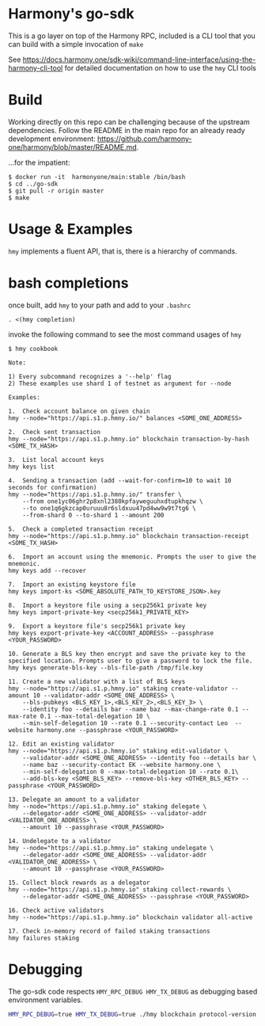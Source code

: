 # Harmony's go-sdk

This is a go layer on top of the Harmony RPC, included is a CLI tool that you can build with a
simple invocation of `make`

See https://docs.harmony.one/sdk-wiki/command-line-interface/using-the-harmony-cli-tool for detailed
documentation on how to use the `hmy` CLI tools

# Build

Working directly on this repo can be challenging because of the upstream dependencies. Follow the
README in the main repo for an already ready development environment:
https://github.com/harmony-one/harmony/blob/master/README.md.

...for the impatient:

```
$ docker run -it  harmonyone/main:stable /bin/bash
$ cd ../go-sdk
$ git pull -r origin master
$ make
```

# Usage & Examples

`hmy` implements a fluent API, that is, there is a hierarchy of commands.

# bash completions

once built, add `hmy` to your path and add to your `.bashrc`

```
. <(hmy completion)
```

invoke the following command to see the most command usages of `hmy`

```
$ hmy cookbook

Note:

1) Every subcommand recognizes a '--help' flag
2) These examples use shard 1 of testnet as argument for --node

Examples:

1.  Check account balance on given chain
hmy --node="https://api.s1.p.hmny.io/" balances <SOME_ONE_ADDRESS>

2.  Check sent transaction
hmy --node="https://api.s1.p.hmny.io" blockchain transaction-by-hash <SOME_TX_HASH>

3.  List local account keys
hmy keys list

4.  Sending a transaction (add --wait-for-confirm=10 to wait 10 seconds for confirmation)
hmy --node="https://api.s1.p.hmny.io/" transfer \
    --from one1yc06ghr2p8xnl2380kpfayweguuhxdtupkhqzw \
    --to one1q6gkzcap0uruuu8r6sldxuu47pd4ww9w9t7tg6 \
    --from-shard 0 --to-shard 1 --amount 200

5.  Check a completed transaction receipt
hmy --node="https://api.s1.p.hmny.io" blockchain transaction-receipt <SOME_TX_HASH>

6.  Import an account using the mnemonic. Prompts the user to give the mnemonic.
hmy keys add --recover

7.  Import an existing keystore file
hmy keys import-ks <SOME_ABSOLUTE_PATH_TO_KEYSTORE_JSON>.key

8.  Import a keystore file using a secp256k1 private key
hmy keys import-private-key <secp256k1_PRIVATE_KEY>

9.  Export a keystore file's secp256k1 private key
hmy keys export-private-key <ACCOUNT_ADDRESS> --passphrase <YOUR_PASSWORD>

10. Generate a BLS key then encrypt and save the private key to the specified location. Prompts user to give a password to lock the file.
hmy keys generate-bls-key --bls-file-path /tmp/file.key

11. Create a new validator with a list of BLS keys
hmy --node="https://api.s1.p.hmny.io" staking create-validator --amount 10 --validator-addr <SOME_ONE_ADDRESS> \
    --bls-pubkeys <BLS_KEY_1>,<BLS_KEY_2>,<BLS_KEY_3> \
    --identity foo --details bar --name baz --max-change-rate 0.1 --max-rate 0.1 --max-total-delegation 10 \
    --min-self-delegation 10 --rate 0.1 --security-contact Leo  --website harmony.one --passphrase <YOUR_PASSWORD>

12. Edit an existing validator
hmy --node="https://api.s1.p.hmny.io" staking edit-validator \
    --validator-addr <SOME_ONE_ADDRESS> --identity foo --details bar \
    --name baz --security-contact EK --website harmony.one \
    --min-self-delegation 0 --max-total-delegation 10 --rate 0.1\
    --add-bls-key <SOME_BLS_KEY> --remove-bls-key <OTHER_BLS_KEY> --passphrase <YOUR_PASSWORD>

13. Delegate an amount to a validator
hmy --node="https://api.s1.p.hmny.io" staking delegate \
    --delegator-addr <SOME_ONE_ADDRESS> --validator-addr <VALIDATOR_ONE_ADDRESS> \
    --amount 10 --passphrase <YOUR_PASSWORD>

14. Undelegate to a validator
hmy --node="https://api.s1.p.hmny.io" staking undelegate \
    --delegator-addr <SOME_ONE_ADDRESS> --validator-addr <VALIDATOR_ONE_ADDRESS> \
    --amount 10 --passphrase <YOUR_PASSWORD>

15. Collect block rewards as a delegator
hmy --node="https://api.s1.p.hmny.io" staking collect-rewards \
    --delegator-addr <SOME_ONE_ADDRESS> --passphrase <YOUR_PASSWORD>

16. Check active validators
hmy --node="https://api.s1.p.hmny.io" blockchain validator all-active

17. Check in-memory record of failed staking transactions
hmy failures staking

```

# Debugging

The go-sdk code respects `HMY_RPC_DEBUG HMY_TX_DEBUG` as debugging
based environment variables.

```bash
HMY_RPC_DEBUG=true HMY_TX_DEBUG=true ./hmy blockchain protocol-version
```

